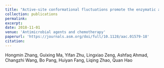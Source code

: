 ```yaml
---
title: "Active-site conformational fluctuations promote the enzymatic activity of NDM-1"
collection: publications
permalink: 
excerpt: 
date: 2018-11-01
venue: 'Antimicrobial agents and chemotherapy'
paperurl: 'https://journals.asm.org/doi/full/10.1128/aac.01579-18'
citation: 
---
```

Hongmin Zhang, Guixing Ma, Yifan Zhu, Lingxiao Zeng, Ashfaq Ahmad, Changzhi Wang, Bo Pang, Huiyan Fang, Liqing Zhao, Quan Hao
